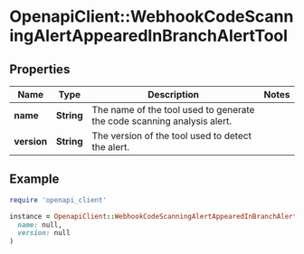 # OpenapiClient::WebhookCodeScanningAlertAppearedInBranchAlertTool

## Properties

| Name | Type | Description | Notes |
| ---- | ---- | ----------- | ----- |
| **name** | **String** | The name of the tool used to generate the code scanning analysis alert. |  |
| **version** | **String** | The version of the tool used to detect the alert. |  |

## Example

```ruby
require 'openapi_client'

instance = OpenapiClient::WebhookCodeScanningAlertAppearedInBranchAlertTool.new(
  name: null,
  version: null
)
```

